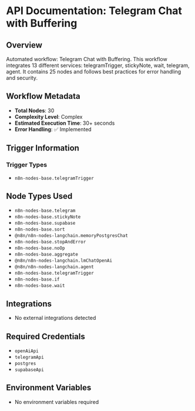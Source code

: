 # API Documentation: Telegram Chat with Buffering

## Overview
Automated workflow: Telegram Chat with Buffering. This workflow integrates 13 different services: telegramTrigger, stickyNote, wait, telegram, agent. It contains 25 nodes and follows best practices for error handling and security.

## Workflow Metadata
- **Total Nodes**: 30
- **Complexity Level**: Complex
- **Estimated Execution Time**: 30+ seconds
- **Error Handling**: ✅ Implemented

## Trigger Information
### Trigger Types
- `n8n-nodes-base.telegramTrigger`

## Node Types Used
- `n8n-nodes-base.telegram`
- `n8n-nodes-base.stickyNote`
- `n8n-nodes-base.supabase`
- `n8n-nodes-base.sort`
- `@n8n/n8n-nodes-langchain.memoryPostgresChat`
- `n8n-nodes-base.stopAndError`
- `n8n-nodes-base.noOp`
- `n8n-nodes-base.aggregate`
- `@n8n/n8n-nodes-langchain.lmChatOpenAi`
- `@n8n/n8n-nodes-langchain.agent`
- `n8n-nodes-base.telegramTrigger`
- `n8n-nodes-base.if`
- `n8n-nodes-base.wait`

## Integrations
- No external integrations detected

## Required Credentials
- `openAiApi`
- `telegramApi`
- `postgres`
- `supabaseApi`

## Environment Variables
- No environment variables required
